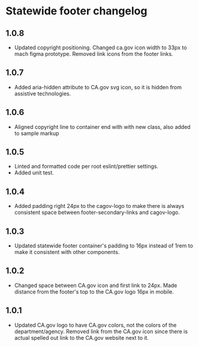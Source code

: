 # Statewide footer changelog

## 1.0.8 
* Updated copyright positioning. Changed ca.gov icon width to 33px to mach figma prototype. Removed link icons from the footer links.

## 1.0.7 
* Added aria-hidden attribute to CA.gov svg icon, so it is hidden from assistive technologies.

## 1.0.6 
* Aligned copyright line to container end with with new class, also added to sample markup

## 1.0.5
* Linted and formatted code per root eslint/prettier settings.
* Added unit test.

## 1.0.4
* Added padding right 24px to the cagov-logo to make there is always consistent space between footer-secondary-links and cagov-logo.

## 1.0.3
* Updated statewide footer container's padding to 16px instead of 1rem to make it consistent with other components.

## 1.0.2
* Changed space between CA.gov icon and first link to 24px. Made distance from the footer's top to the CA.gov logo 16px in mobile.

## 1.0.1
* Updated CA.gov logo to have CA.gov colors, not the colors of the department/agency. Removed link from the CA.gov icon since there is actual spelled out link to the CA.gov website next to it.
